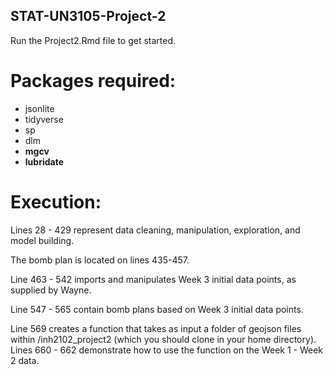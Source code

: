 ## STAT-UN3105-Project-2

Run the Project2.Rmd file to get started.

# Packages required: 

- jsonlite
- tidyverse
- sp
- dlm
- **mgcv**
- **lubridate**

# Execution:

Lines 28 - 429 represent data cleaning, manipulation, exploration, and model building.

The bomb plan is located on lines 435-457.

Line 463 - 542 imports and manipulates Week 3 initial data points, as supplied by Wayne.

Line 547 - 565 contain bomb plans based on Week 3 initial data points.

Line 569 creates a function that takes as input a folder of geojson files within /inh2102_project2 (which you should clone in your home directory). Lines 660 - 662 demonstrate how to use the function on the Week 1 - Week 2 data. 
